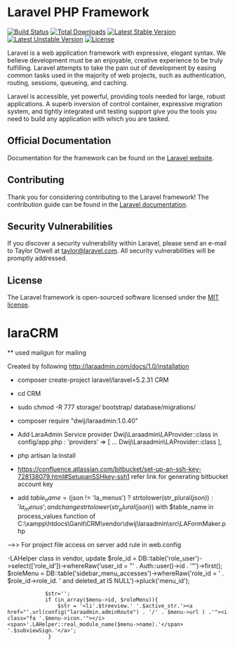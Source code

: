 # Laravel PHP Framework

[![Build Status](https://travis-ci.org/laravel/framework.svg)](https://travis-ci.org/laravel/framework)
[![Total Downloads](https://poser.pugx.org/laravel/framework/d/total.svg)](https://packagist.org/packages/laravel/framework)
[![Latest Stable Version](https://poser.pugx.org/laravel/framework/v/stable.svg)](https://packagist.org/packages/laravel/framework)
[![Latest Unstable Version](https://poser.pugx.org/laravel/framework/v/unstable.svg)](https://packagist.org/packages/laravel/framework)
[![License](https://poser.pugx.org/laravel/framework/license.svg)](https://packagist.org/packages/laravel/framework)

Laravel is a web application framework with expressive, elegant syntax. We believe development must be an enjoyable, creative experience to be truly fulfilling. Laravel attempts to take the pain out of development by easing common tasks used in the majority of web projects, such as authentication, routing, sessions, queueing, and caching.

Laravel is accessible, yet powerful, providing tools needed for large, robust applications. A superb inversion of control container, expressive migration system, and tightly integrated unit testing support give you the tools you need to build any application with which you are tasked.

## Official Documentation

Documentation for the framework can be found on the [Laravel website](http://laravel.com/docs).

## Contributing

Thank you for considering contributing to the Laravel framework! The contribution guide can be found in the [Laravel documentation](http://laravel.com/docs/contributions).

## Security Vulnerabilities

If you discover a security vulnerability within Laravel, please send an e-mail to Taylor Otwell at taylor@laravel.com. All security vulnerabilities will be promptly addressed.

## License

The Laravel framework is open-sourced software licensed under the [MIT license](http://opensource.org/licenses/MIT).

# laraCRM
** used mailgun for mailing

Created by following http://laraadmin.com/docs/1.0/installation

- composer create-project laravel/laravel=5.2.31 CRM
- cd CRM
- sudo chmod -R 777 storage/ bootstrap/ database/migrations/
- composer require "dwij/laraadmin:1.0.40"
- Add LaraAdmin Service provider Dwij\Laraadmin\LAProvider::class in config/app.php :
    'providers' => [
            ...
            Dwij\Laraadmin\LAProvider::class
    ],
- php artisan la:install

- https://confluence.atlassian.com/bitbucket/set-up-an-ssh-key-728138079.html#SetupanSSHkey-ssh1 refer link for generating bitbucket account key

- add 
            $table_name = ($json != 'la_menus') ? strtolower(str_plural($json)) : 'la_menus';
            and change strtolower(str_plural($json)) with $table_name
 in process_values function of C:\xampp\htdocs\Ganit\CRM\vendor\dwij\laraadmin\src\LAFormMaker.php 
 
 -->> For project file access on server add rule in web.config
 <directoryBrowse enabled="false" />
        <security>
            <authorization>
                <remove users="*" roles="" verbs="" />
                <add accessType="Allow" users="?" />
            </authorization>
        </security>

-LAHelper class in vendor, update
$role_id = DB::table('role_user')->select(['role_id'])->whereRaw('user_id = "' . Auth::user()->id . '"')->first();
                $roleMenu = DB::table('sidebar_menu_accesses')->whereRaw('role_id = ' . $role_id->role_id. ' and deleted_at IS NULL')->pluck('menu_id');
                
                $str='';
                if (in_array($menu->id, $roleMenu)){
                    $str = '<li'.$treeview.' '.$active_str.'><a href="'.url(config("laraadmin.adminRoute") . '/' . $menu->url ) .'"><i class="fa '.$menu->icon.'"></i> <span>'.LAHelper::real_module_name($menu->name).'</span> '.$subviewSign.'</a>';
                 }                 